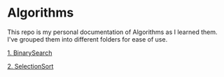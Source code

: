 # Algorithms

This repo is my personal documentation of Algorithms as I learned them.  I've grouped them into different folders for ease of use.

[1. BinarySearch](./BinarySearch)

[2. SelectionSort](./SelectionSort)